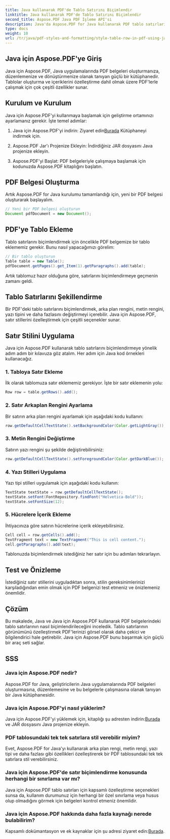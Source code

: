 ```yaml
---
title: Java kullanarak PDF'de Tablo Satırını Biçimlendir
linktitle: Java kullanarak PDF'de Tablo Satırını Biçimlendir
second_title: Aspose.PDF Java PDF İşleme API'si
description: Java'da Aspose.PDF for Java kullanarak PDF tablo satırlarını nasıl biçimlendireceğinizi öğrenin. Bu kapsamlı kılavuzda renkleri özelleştirin, kenarlıklar ekleyin ve daha fazlasını yapın.
type: docs
weight: 10
url: /tr/java/pdf-styles-and-formatting/style-table-row-in-pdf-using-java/
---
```


## Java için Aspose.PDF'ye Giriş

Java için Aspose.PDF, Java uygulamalarında PDF belgeleri oluşturmanıza, düzenlemenize ve dönüştürmenize olanak tanıyan güçlü bir kütüphanedir. Tablolar oluşturma ve içeriklerini özelleştirme dahil olmak üzere PDF'lerle çalışmak için çok çeşitli özellikler sunar.

## Kurulum ve Kurulum

Java için Aspose.PDF'yi kullanmaya başlamak için geliştirme ortamınızı ayarlamanız gerekir. İşte temel adımlar:

1.  Java için Aspose.PDF'yi indirin: Ziyaret edin[Burada](https://releases.aspose.com/pdf/java/) Kütüphaneyi indirmek için.

2. Aspose.PDF Jar'ı Projenize Ekleyin: İndirdiğiniz JAR dosyasını Java projenize ekleyin.

3. Aspose.PDF'yi Başlat: PDF belgeleriyle çalışmaya başlamak için kodunuzda Aspose.PDF kitaplığını başlatın.

## PDF Belgesi Oluşturma

Artık Aspose.PDF for Java kurulumu tamamlandığı için, yeni bir PDF belgesi oluşturarak başlayalım.

```java
// Yeni bir PDF belgesi oluşturun
Document pdfDocument = new Document();
```

## PDF'ye Tablo Ekleme

Tablo satırlarını biçimlendirmek için öncelikle PDF belgemize bir tablo eklememiz gerekir. Bunu nasıl yapacağımızı görelim:

```java
// Bir tablo oluşturun
Table table = new Table();
pdfDocument.getPages().get_Item(1).getParagraphs().add(table);
```

Artık tablomuz hazır olduğuna göre, satırlarını biçimlendirmeye geçmenin zamanı geldi.

## Tablo Satırlarını Şekillendirme

Bir PDF'deki tablo satırlarını biçimlendirmek, arka plan rengini, metin rengini, yazı tipini ve daha fazlasını değiştirmeyi içerebilir. Java için Aspose.PDF, satır stillerini özelleştirmek için çeşitli seçenekler sunar.

## Satır Stilini Uygulama

Java için Aspose.PDF kullanarak tablo satırlarını biçimlendirmeye yönelik adım adım bir kılavuza göz atalım. Her adım için Java kod örnekleri kullanacağız.

### 1. Tabloya Satır Ekleme

İlk olarak tablomuza satır eklememiz gerekiyor. İşte bir satır eklemenin yolu:

```java
Row row = table.getRows().add();
```

### 2. Satır Arkaplan Rengini Ayarlama

Bir satırın arka plan rengini ayarlamak için aşağıdaki kodu kullanın:

```java
row.getDefaultCellTextState().setBackgroundColor(Color.getLightGray());
```

### 3. Metin Rengini Değiştirme

Satırın yazı rengini şu şekilde değiştirebilirsiniz:

```java
row.getDefaultCellTextState().setForegroundColor(Color.getDarkBlue());
```

### 4. Yazı Stilleri Uygulama

Yazı tipi stilleri uygulamak için aşağıdaki kodu kullanın:

```java
TextState textState = row.getDefaultCellTextState();
textState.setFont(FontRepository.findFont("Helvetica-Bold"));
textState.setFontSize(12);
```

### 5. Hücrelere İçerik Ekleme

İhtiyacınıza göre satırın hücrelerine içerik ekleyebilirsiniz.

```java
Cell cell = row.getCells().add();
TextFragment text = new TextFragment("This is cell content.");
cell.getParagraphs().add(text);
```

Tablonuzda biçimlendirmek istediğiniz her satır için bu adımları tekrarlayın.

## Test ve Önizleme

İstediğiniz satır stillerini uyguladıktan sonra, stilin gereksinimlerinizi karşıladığından emin olmak için PDF belgenizi test etmeniz ve önizlemeniz önemlidir.

## Çözüm

Bu makalede, Java ve Java için Aspose.PDF kullanarak PDF belgelerindeki tablo satırlarının nasıl biçimlendirileceğini inceledik. Tablo satırlarının görünümünü özelleştirmek PDF'lerinizi görsel olarak daha çekici ve bilgilendirici hale getirebilir. Java için Aspose.PDF bunu başarmak için güçlü bir araç seti sağlar.

## SSS

### Java için Aspose.PDF nedir?

Aspose.PDF for Java, geliştiricilerin Java uygulamalarında PDF belgeleri oluşturmasına, düzenlemesine ve bu belgelerle çalışmasına olanak tanıyan bir Java kütüphanesidir.

### Java için Aspose.PDF'yi nasıl yüklerim?

 Java için Aspose.PDF'yi yüklemek için, kitaplığı şu adresten indirin:[Burada](https://releases.aspose.com/pdf/java/) ve JAR dosyasını Java projenize ekleyin.

### PDF tablosundaki tek tek satırlara stil verebilir miyim?

Evet, Aspose.PDF for Java'yı kullanarak arka plan rengi, metin rengi, yazı tipi ve daha fazlası gibi özellikleri özelleştirerek bir PDF tablosundaki tek tek satırlara stil verebilirsiniz.

### Java için Aspose.PDF'de satır biçimlendirme konusunda herhangi bir sınırlama var mı?

Java için Aspose.PDF tablo satırları için kapsamlı özelleştirme seçenekleri sunsa da, kullanım durumunuz için herhangi bir özel sınırlama veya husus olup olmadığını görmek için belgeleri kontrol etmeniz önemlidir.

### Java için Aspose.PDF hakkında daha fazla kaynağı nerede bulabilirim?

 Kapsamlı dokümantasyon ve ek kaynaklar için şu adresi ziyaret edin:[Burada](https://reference.aspose.com/pdf/java/).